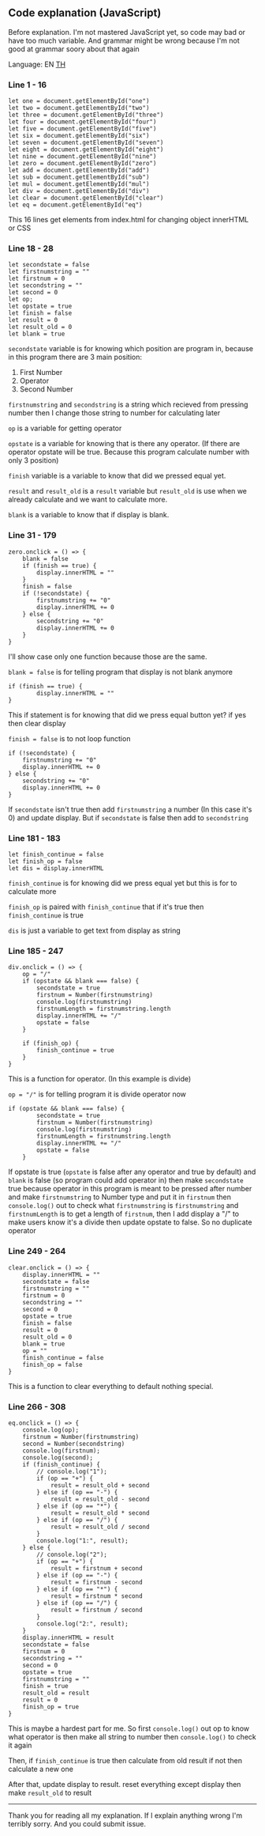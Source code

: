 ## Code explanation (JavaScript)
Before explanation. I'm not mastered JavaScript yet, so code may bad or have too much variable. And grammar might be wrong because I'm not good at grammar soory about that again

Language: EN [TH](Code_explanation_th.md)

### Line 1 - 16
```
let one = document.getElementById("one")
let two = document.getElementById("two")
let three = document.getElementById("three")
let four = document.getElementById("four")
let five = document.getElementById("five")
let six = document.getElementById("six")
let seven = document.getElementById("seven")
let eight = document.getElementById("eight")
let nine = document.getElementById("nine")
let zero = document.getElementById("zero")
let add = document.getElementById("add")
let sub = document.getElementById("sub")
let mul = document.getElementById("mul")
let div = document.getElementById("div")
let clear = document.getElementById("clear")
let eq = document.getElementById("eq")
```
This 16 lines get elements from index.html for changing object innerHTML or CSS

### Line 18 - 28
```
let secondstate = false
let firstnumstring = ""
let firstnum = 0
let secondstring = ""
let second = 0
let op;
let opstate = true
let finish = false
let result = 0
let result_old = 0
let blank = true
```
<code>secondstate</code> variable is for knowing which position are program in, because in this program there are 3 main position:
1. First Number
2. Operator
3. Second Number

<code>firstnumstring</code> and <code>secondstring</code> is a string which recieved from pressing number then I change those string to number for calculating later

<code>op</code> is a variable for getting operator

<code>opstate</code> is a variable for knowing that is there any operator. (If there are operator opstate will be true. Because this program calculate number with only 3 position)

<code>finish</code> variable is a variable to know that did we pressed equal yet.

<code>result</code> and <code>result_old</code> is a <code>result</code> variable but <code>result_old</code> is use when we already calculate and we want to calculate more.

<code>blank</code> is a variable to know that if display is blank.

### Line 31 - 179
```
zero.onclick = () => {
    blank = false
    if (finish == true) {
        display.innerHTML = ""
    }
    finish = false
    if (!secondstate) {
        firstnumstring += "0"
        display.innerHTML += 0
    } else {
        secondstring += "0"
        display.innerHTML += 0
    }
}
```
I'll show case only one function because those are the same.

<code>blank = false</code> is for telling program that display is not blank anymore

```
if (finish == true) {
        display.innerHTML = ""
}
```

This if statement is for knowing that did we press equal button yet? if yes then clear display

<code>finish = false</code> is to not loop function

```
if (!secondstate) {
    firstnumstring += "0"
    display.innerHTML += 0
} else {
    secondstring += "0"
    display.innerHTML += 0
}
```

If <code>secondstate</code> isn't true then add <code>firstnumstring</code> a number (In this case it's 0) and update display. But if <code>secondstate</code> is false then add to <code>secondstring</code>

### Line 181 - 183
```
let finish_continue = false
let finish_op = false
let dis = display.innerHTML
```
<code>finish_continue</code> is for knowing did we press equal yet but this is for to calculate more

<code>finish_op</code> is paired with <code>finish_continue</code> that if it's true then <code>finish_continue</code> is true

<code>dis</code> is just a variable to get text from display as string

### Line 185 - 247
```
div.onclick = () => {
    op = "/"
    if (opstate && blank === false) {
        secondstate = true
        firstnum = Number(firstnumstring)
        console.log(firstnumstring)
        firstnumLength = firstnumstring.length
        display.innerHTML += "/"
        opstate = false
    }

    if (finish_op) {
        finish_continue = true
    }
}
```

This is a function for operator. (In this example is divide)

<code>op = "/"</code> is for telling program it is divide operator now

```
if (opstate && blank === false) {
        secondstate = true
        firstnum = Number(firstnumstring)
        console.log(firstnumstring)
        firstnumLength = firstnumstring.length
        display.innerHTML += "/"
        opstate = false
    }
```

If opstate is true (<code>opstate</code> is false after any operator and true by default) and <code>blank</code> is false (so program could add operator in) then make <code>secondstate</code> true because operator in this program is meant to be pressed after number and make <code>firstnumstring</code> to Number type and put it in <code>firstnum</code> then <code>console.log()</code> out to check what <code>firstnumstring</code> is <code>firstnumstring</code> and <code>firstnumLength</code> is to get a length of <code>firstnum</code>, then I add display a "/" to make users know it's a divide then update opstate to false. So no duplicate operator

### Line 249 - 264
```
clear.onclick = () => {
    display.innerHTML = ""
    secondstate = false
    firstnumstring = ""
    firstnum = 0
    secondstring = ""
    second = 0
    opstate = true
    finish = false
    result = 0
    result_old = 0
    blank = true
    op = ""
    finish_continue = false
    finish_op = false
}
```

This is a function to clear everything to default nothing special.

### Line 266 -  308
```
eq.onclick = () => {
    console.log(op);
    firstnum = Number(firstnumstring)
    second = Number(secondstring)
    console.log(firstnum);
    console.log(second);
    if (finish_continue) {
        // console.log("1");
        if (op == "+") {
            result = result_old + second
        } else if (op == "-") {
            result = result_old - second
        } else if (op == "*") {
            result = result_old * second
        } else if (op == "/") {
            result = result_old / second
        }
        console.log("1:", result);
    } else {
        // console.log("2");
        if (op == "+") {
            result = firstnum + second
        } else if (op == "-") {
            result = firstnum - second
        } else if (op == "*") {
            result = firstnum * second
        } else if (op == "/") {
            result = firstnum / second
        }
        console.log("2:", result);
    }
    display.innerHTML = result
    secondstate = false
    firstnum = 0
    secondstring = ""
    second = 0
    opstate = true
    firstnumstring = ""
    finish = true
    result_old = result
    result = 0
    finish_op = true
}
```

This is maybe a hardest part for me. So first <code>console.log()</code> out op to know what operator is then make all string to number then <code>console.log()</code> to check it again

Then, if <code>finish_continue</code> is true then calculate from old result if not then calculate a new one

After that, update display to result. reset everything except display then make <code>result_old</code> to result

---

Thank you for reading all my explanation. If I explain anything wrong I'm terribly sorry. And you could submit issue.